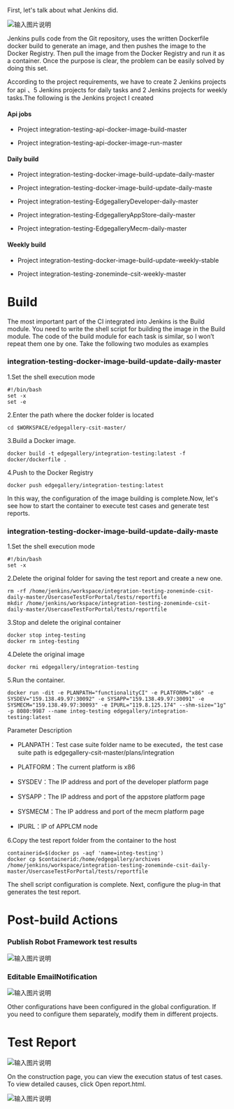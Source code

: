 First, let's talk about what Jenkins did.

![输入图片说明](https://images.gitee.com/uploads/images/2020/0709/172953_d0b33f1d_5504908.jpeg "dr1.jpg")

Jenkins pulls code from the Git repository, uses the written Dockerfile docker build to generate an image, and then pushes the image to the Docker Registry. Then pull the image from the Docker Registry and run it as a container. Once the purpose is clear, the problem can be easily solved by doing this set.

According to the project requirements, we have to create 2 Jenkins projects for api 、5 Jenkins projects for daily tasks and 2 Jenkins projects for weekly tasks.The following is the Jenkins project I created


#### Api jobs

*   Project integration-testing-api-docker-image-build-master
    
*   Project integration-testing-api-docker-image-run-master


#### Daily build

*   Project integration-testing-docker-image-build-update-daily-master
    
*   Project integration-testing-docker-image-build-update-daily-maste
    
*   Project integration-testing-EdgegalleryDeveloper-daily-master
    
*   Project integration-testing-EdgegalleryAppStore-daily-master
    
*   Project integration-testing-EdgegalleryMecm-daily-master
    

#### Weekly build

*   Project integration-testing-docker-image-build-update-weekly-stable
    
*   Project integration-testing-zoneminde-csit-weekly-master
    

Build
=====

The most important part of the CI integrated into Jenkins is the Build module. You need to write the shell script for building the image in the Build module. The code of the build module for each task is similar, so I won’t repeat them one by one. Take the following two modules as examples

### integration-testing-docker-image-build-update-daily-master

1.Set the shell execution mode

```
#!/bin/bash
set -x
set -e
```

2.Enter the path where the docker folder is located

```
cd $WORKSPACE/edgegallery-csit-master/
```

3.Build a Docker image.

```
docker build -t edgegallery/integration-testing:latest -f docker/dockerfile .
```

4.Push to the Docker Registry

```
docker push edgegallery/integration-testing:latest
```

In this way, the configuration of the image building is complete.Now, let's see how to start the container to execute test cases and generate test reports.

### integration-testing-docker-image-build-update-daily-maste

1.Set the shell execution mode

```
#!/bin/bash
set -x
```

2.Delete the original folder for saving the test report and create a new one.

```
rm -rf /home/jenkins/workspace/integration-testing-zoneminde-csit-daily-master/UsercaseTestForPortal/tests/reportfile
mkdir /home/jenkins/workspace/integration-testing-zoneminde-csit-daily-master/UsercaseTestForPortal/tests/reportfile
```

3.Stop and delete the original container

```
docker stop integ-testing
docker rm integ-testing
```

4.Delete the original image

```
docker rmi edgegallery/integration-testing
```

5.Run the container.

```
docker run -dit -e PLANPATH="functionalityCI" -e PLATFORM="x86" -e SYSDEV="159.138.49.97:30092" -e SYSAPP="159.138.49.97:30091" -e SYSMECM="159.138.49.97:30093" -e IPURL="119.8.125.174" --shm-size="1g" -p 8080:9987 --name integ-testing edgegallery/integration-testing:latest
```

Parameter Description

*   PLANPATH：Test case suite folder name to be executed，the test case suite path is edgegallery-csit-master/plans/integration
    
*   PLATFORM：The current platform is x86
    
*   SYSDEV：The IP address and port of the developer platform page
    
*   SYSAPP：The IP address and port of the appstore platform page
    
*   SYSMECM：The IP address and port of the mecm platform page
    
*   IPURL：IP of APPLCM node
    

6.Copy the test report folder from the container to the host

```
containerid=$(docker ps -aqf 'name=integ-testing')
docker cp $containerid:/home/edgegallery/archives /home/jenkins/workspace/integration-testing-zoneminde-csit-daily-master/UsercaseTestForPortal/tests/reportfile
```

The shell script configuration is complete. Next, configure the plug-in that generates the test report.

Post-build Actions
==================

### Publish Robot Framework test results

![输入图片说明](https://images.gitee.com/uploads/images/2020/0709/173124_2800bdce_5504908.png "dr2.png")

### Editable EmailNotification

![输入图片说明](https://images.gitee.com/uploads/images/2020/0709/173134_c4cd2d4a_5504908.png "dr3.png")

Other configurations have been configured in the global configuration. If you need to configure them separately, modify them in different projects.

Test Report
===========

![输入图片说明](https://images.gitee.com/uploads/images/2020/0709/173149_2aaf2c81_5504908.png "dr4.png")

On the construction page, you can view the execution status of test cases. To view detailed causes, click Open report.html.

![输入图片说明](https://images.gitee.com/uploads/images/2020/0709/173203_da5fd9dc_5504908.png "dr5.png")